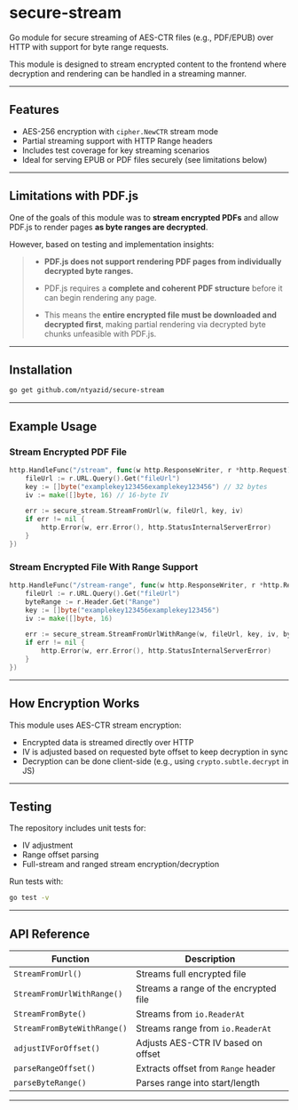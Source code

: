 # secure-stream

Go module for secure streaming of AES-CTR files (e.g., PDF/EPUB) over HTTP with support for byte range requests.

This module is designed to stream encrypted content to the frontend where decryption and rendering can be handled in a streaming manner.

---

## Features

- AES-256 encryption with `cipher.NewCTR` stream mode
- Partial streaming support with HTTP Range headers
- Includes test coverage for key streaming scenarios
- Ideal for serving EPUB or PDF files securely (see limitations below)

---

## Limitations with PDF.js

One of the goals of this module was to **stream encrypted PDFs** and allow PDF.js to render pages **as byte ranges are decrypted**.

However, based on testing and implementation insights:

> - **PDF.js does not support rendering PDF pages from individually decrypted byte ranges.**
>
> - PDF.js requires a **complete and coherent PDF structure** before it can begin rendering any page.
>
> - This means the **entire encrypted file must be downloaded and decrypted first**, making partial rendering via decrypted byte chunks unfeasible with PDF.js.

---

## Installation

```bash
go get github.com/ntyazid/secure-stream
```

---

## Example Usage

### Stream Encrypted PDF File

```go
http.HandleFunc("/stream", func(w http.ResponseWriter, r *http.Request) {
    fileUrl := r.URL.Query().Get("fileUrl")
    key := []byte("examplekey123456examplekey123456") // 32 bytes
    iv := make([]byte, 16) // 16-byte IV

    err := secure_stream.StreamFromUrl(w, fileUrl, key, iv)
    if err != nil {
        http.Error(w, err.Error(), http.StatusInternalServerError)
    }
})
```

### Stream Encrypted File With Range Support

```go
http.HandleFunc("/stream-range", func(w http.ResponseWriter, r *http.Request) {
    fileUrl := r.URL.Query().Get("fileUrl")
    byteRange := r.Header.Get("Range")
    key := []byte("examplekey123456examplekey123456")
    iv := make([]byte, 16)

    err := secure_stream.StreamFromUrlWithRange(w, fileUrl, key, iv, byteRange)
    if err != nil {
        http.Error(w, err.Error(), http.StatusInternalServerError)
    }
})
```

---

## How Encryption Works

This module uses AES-CTR stream encryption:

- Encrypted data is streamed directly over HTTP
- IV is adjusted based on requested byte offset to keep decryption in sync
- Decryption can be done client-side (e.g., using `crypto.subtle.decrypt` in JS)

---

## Testing

The repository includes unit tests for:

- IV adjustment
- Range offset parsing
- Full-stream and ranged stream encryption/decryption

Run tests with:

```bash
go test -v
```

---

## API Reference

| Function | Description |
|----------|-------------|
| `StreamFromUrl()` | Streams full encrypted file |
| `StreamFromUrlWithRange()` | Streams a range of the encrypted file |
| `StreamFromByte()` | Streams from `io.ReaderAt` |
| `StreamFromByteWithRange()` | Streams range from `io.ReaderAt` |
| `adjustIVForOffset()` | Adjusts AES-CTR IV based on offset |
| `parseRangeOffset()` | Extracts offset from `Range` header |
| `parseByteRange()` | Parses range into start/length |

---